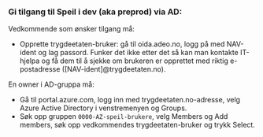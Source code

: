 ### Gi tilgang til Speil i dev (aka preprod) via AD:

Vedkommende som ønsker tilgang må:

-   Opprette trygdeetaten-bruker: gå til oida.adeo.no, logg på med NAV-ident og lag passord. Funker det ikke etter det så kan man kontakte IT-hjelpa og få dem til å sjekke om brukeren er opprettet med riktig e-postadresse ([NAV-ident]@trygdeetaten.no).

En owner i AD-gruppa må:

-   Gå til portal.azure.com, logg inn med trygdeetaten.no-adresse, velg Azure Active Directory i venstremenyen og Groups.
-   Søk opp gruppen `0000-AZ-speil-brukere`, velg Members og Add members, søk opp vedkommendes trygdeetaten-bruker og trykk Select.
